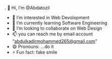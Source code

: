. 👋 Hi, I’m @Abdatozil
- 👀 I’m interested in Web Devolopment
- 🌱 I’m currently learning Software Engineering
- 💞️ I’m looking to collaborate on Web Design
- 📫 you can reach me by email account "abdulkadirmohammed265@gmail.com"
- 😄 Pronouns: ...do it
- ⚡ Fun fact: fake smile

<!---
Abdatozil/Abdatozil is a ✨ special ✨ repository because its `README.md` (this file) appears on your GitHub profile.
You can click the Preview link to take a look at your changes.
--->
